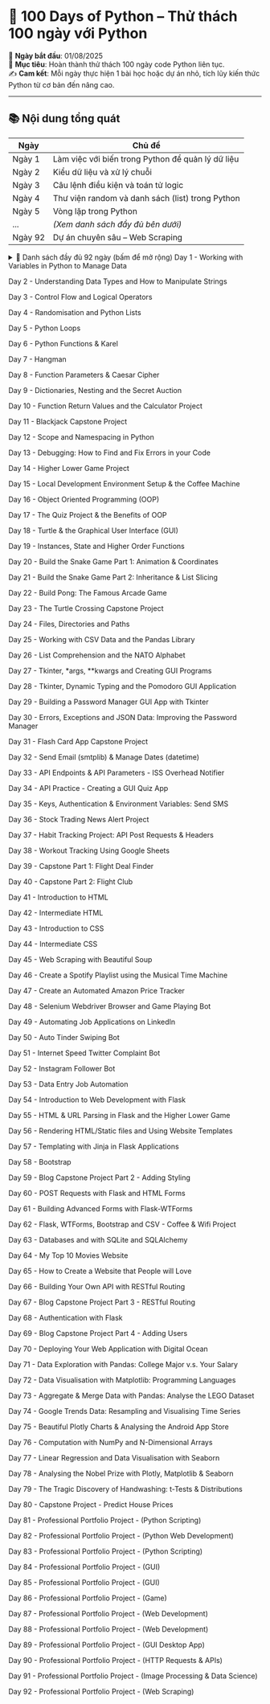 # 🐍 100 Days of Python – Thử thách 100 ngày với Python

📅 **Ngày bắt đầu**: 01/08/2025  
📌 **Mục tiêu**: Hoàn thành thử thách 100 ngày code Python liên tục.  
✍️ **Cam kết**: Mỗi ngày thực hiện 1 bài học hoặc dự án nhỏ, tích lũy kiến thức Python từ cơ bản đến nâng cao.

---

## 📚 Nội dung tổng quát

| Ngày | Chủ đề |
|------|--------|
| Ngày 1 | Làm việc với biến trong Python để quản lý dữ liệu |
| Ngày 2 | Kiểu dữ liệu và xử lý chuỗi |
| Ngày 3 | Câu lệnh điều kiện và toán tử logic |
| Ngày 4 | Thư viện random và danh sách (list) trong Python |
| Ngày 5 | Vòng lặp trong Python |
| ... | *(Xem danh sách đầy đủ bên dưới)* |
| Ngày 92 | Dự án chuyên sâu – Web Scraping |

<details>
<summary>📜 Danh sách đầy đủ 92 ngày (bấm để mở rộng)
Day 1 - Working with Variables in Python to Manage Data

Day 2 - Understanding Data Types and How to Manipulate Strings

Day 3 - Control Flow and Logical Operators

Day 4 - Randomisation and Python Lists

Day 5 - Python Loops

Day 6 - Python Functions & Karel

Day 7 - Hangman

Day 8 - Function Parameters & Caesar Cipher

Day 9 - Dictionaries, Nesting and the Secret Auction

Day 10 - Function Return Values and the Calculator Project

Day 11 - Blackjack Capstone Project

Day 12 - Scope and Namespacing in Python

Day 13 - Debugging: How to Find and Fix Errors in your Code

Day 14 - Higher Lower Game Project

Day 15 - Local Development Environment Setup & the Coffee Machine

Day 16 - Object Oriented Programming (OOP)

Day 17 - The Quiz Project & the Benefits of OOP

Day 18 - Turtle & the Graphical User Interface (GUI)

Day 19 - Instances, State and Higher Order Functions

Day 20 - Build the Snake Game Part 1: Animation & Coordinates

Day 21 - Build the Snake Game Part 2: Inheritance & List Slicing

Day 22 - Build Pong: The Famous Arcade Game

Day 23 - The Turtle Crossing Capstone Project

Day 24 - Files, Directories and Paths

Day 25 - Working with CSV Data and the Pandas Library

Day 26 - List Comprehension and the NATO Alphabet

Day 27 - Tkinter, *args, **kwargs and Creating GUI Programs

Day 28 - Tkinter, Dynamic Typing and the Pomodoro GUI Application

Day 29 - Building a Password Manager GUI App with Tkinter

Day 30 - Errors, Exceptions and JSON Data: Improving the Password Manager

Day 31 - Flash Card App Capstone Project

Day 32 - Send Email (smtplib) & Manage Dates (datetime)

Day 33 - API Endpoints & API Parameters - ISS Overhead Notifier

Day 34 - API Practice - Creating a GUI Quiz App

Day 35 - Keys, Authentication & Environment Variables: Send SMS

Day 36 - Stock Trading News Alert Project

Day 37 - Habit Tracking Project: API Post Requests & Headers

Day 38 - Workout Tracking Using Google Sheets

Day 39 - Capstone Part 1: Flight Deal Finder

Day 40 - Capstone Part 2: Flight Club

Day 41 - Introduction to HTML

Day 42 - Intermediate HTML

Day 43 - Introduction to CSS

Day 44 - Intermediate CSS

Day 45 - Web Scraping with Beautiful Soup

Day 46 - Create a Spotify Playlist using the Musical Time Machine

Day 47 - Create an Automated Amazon Price Tracker

Day 48 - Selenium Webdriver Browser and Game Playing Bot

Day 49 - Automating Job Applications on LinkedIn

Day 50 - Auto Tinder Swiping Bot

Day 51 - Internet Speed Twitter Complaint Bot

Day 52 - Instagram Follower Bot

Day 53 - Data Entry Job Automation

Day 54 - Introduction to Web Development with Flask

Day 55 - HTML & URL Parsing in Flask and the Higher Lower Game

Day 56 - Rendering HTML/Static files and Using Website Templates

Day 57 - Templating with Jinja in Flask Applications

Day 58 - Bootstrap

Day 59 - Blog Capstone Project Part 2 - Adding Styling

Day 60 - POST Requests with Flask and HTML Forms

Day 61 - Building Advanced Forms with Flask-WTForms

Day 62 - Flask, WTForms, Bootstrap and CSV - Coffee & Wifi Project

Day 63 - Databases and with SQLite and SQLAlchemy

Day 64 - My Top 10 Movies Website

Day 65 - How to Create a Website that People will Love

Day 66 - Building Your Own API with RESTful Routing

Day 67 - Blog Capstone Project Part 3 - RESTful Routing

Day 68 - Authentication with Flask

Day 69 - Blog Capstone Project Part 4 - Adding Users

Day 70 - Deploying Your Web Application with Digital Ocean

Day 71 - Data Exploration with Pandas: College Major v.s. Your Salary

Day 72 - Data Visualisation with Matplotlib: Programming Languages

Day 73 - Aggregate & Merge Data with Pandas: Analyse the LEGO Dataset

Day 74 - Google Trends Data: Resampling and Visualising Time Series

Day 75 - Beautiful Plotly Charts & Analysing the Android App Store

Day 76 - Computation with NumPy and N-Dimensional Arrays

Day 77 - Linear Regression and Data Visualisation with Seaborn

Day 78 - Analysing the Nobel Prize with Plotly, Matplotlib & Seaborn

Day 79 - The Tragic Discovery of Handwashing: t-Tests & Distributions

Day 80 - Capstone Project - Predict House Prices

Day 81 - Professional Portfolio Project - (Python Scripting)

Day 82 - Professional Portfolio Project - (Python Web Development)

Day 83 - Professional Portfolio Project - (Python Scripting)

Day 84 - Professional Portfolio Project - (GUI)

Day 85 - Professional Portfolio Project - (GUI)

Day 86 - Professional Portfolio Project - (Game)

Day 87 - Professional Portfolio Project - (Web Development)

Day 88 - Professional Portfolio Project - (Web Development)

Day 89 - Professional Portfolio Project - (GUI Desktop App)

Day 90 - Professional Portfolio Project - (HTTP Requests & APIs)

Day 91 - Professional Portfolio Project - (Image Processing & Data Science)

Day 92 - Professional Portfolio Project - (Web Scraping)

</summary>
